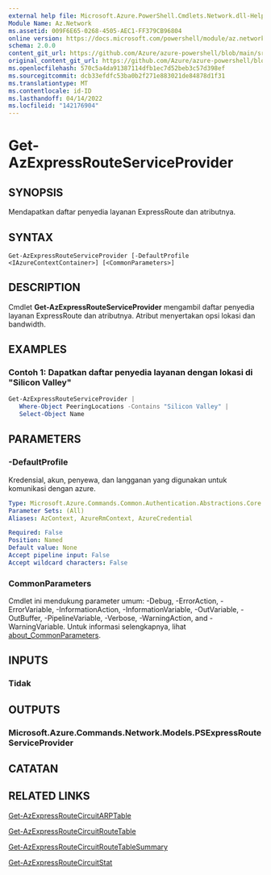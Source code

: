 ```yaml
---
external help file: Microsoft.Azure.PowerShell.Cmdlets.Network.dll-Help.xml
Module Name: Az.Network
ms.assetid: 009F6E65-0268-4505-AEC1-FF379CB96804
online version: https://docs.microsoft.com/powershell/module/az.network/get-azexpressrouteserviceprovider
schema: 2.0.0
content_git_url: https://github.com/Azure/azure-powershell/blob/main/src/Network/Network/help/Get-AzExpressRouteServiceProvider.md
original_content_git_url: https://github.com/Azure/azure-powershell/blob/main/src/Network/Network/help/Get-AzExpressRouteServiceProvider.md
ms.openlocfilehash: 570c5a4da91387114dfb1ec7d52beb3c57d398ef
ms.sourcegitcommit: dcb33efdfc53ba0b2f271e883021de84878d1f31
ms.translationtype: MT
ms.contentlocale: id-ID
ms.lasthandoff: 04/14/2022
ms.locfileid: "142176904"
---
```

# Get-AzExpressRouteServiceProvider

## SYNOPSIS
Mendapatkan daftar penyedia layanan ExpressRoute dan atributnya.

## SYNTAX

```
Get-AzExpressRouteServiceProvider [-DefaultProfile <IAzureContextContainer>] [<CommonParameters>]
```

## DESCRIPTION
Cmdlet **Get-AzExpressRouteServiceProvider** mengambil daftar penyedia layanan ExpressRoute dan atributnya. Atribut menyertakan opsi lokasi dan bandwidth.

## EXAMPLES

### Contoh 1: Dapatkan daftar penyedia layanan dengan lokasi di "Silicon Valley"
```powershell
Get-AzExpressRouteServiceProvider |
   Where-Object PeeringLocations -Contains "Silicon Valley" |
   Select-Object Name
```

## PARAMETERS

### -DefaultProfile
Kredensial, akun, penyewa, dan langganan yang digunakan untuk komunikasi dengan azure.

```yaml
Type: Microsoft.Azure.Commands.Common.Authentication.Abstractions.Core.IAzureContextContainer
Parameter Sets: (All)
Aliases: AzContext, AzureRmContext, AzureCredential

Required: False
Position: Named
Default value: None
Accept pipeline input: False
Accept wildcard characters: False
```

### CommonParameters
Cmdlet ini mendukung parameter umum: -Debug, -ErrorAction, -ErrorVariable, -InformationAction, -InformationVariable, -OutVariable, -OutBuffer, -PipelineVariable, -Verbose, -WarningAction, and -WarningVariable. Untuk informasi selengkapnya, lihat [about_CommonParameters](http://go.microsoft.com/fwlink/?LinkID=113216).

## INPUTS

### Tidak

## OUTPUTS

### Microsoft.Azure.Commands.Network.Models.PSExpressRouteServiceProvider

## CATATAN

## RELATED LINKS

[Get-AzExpressRouteCircuitARPTable](Get-AzExpressRouteCircuitARPTable.md)

[Get-AzExpressRouteCircuitRouteTable](Get-AzExpressRouteCircuitRouteTable.md)

[Get-AzExpressRouteCircuitRouteTableSummary](Get-AzExpressRouteCircuitRouteTableSummary.md)

[Get-AzExpressRouteCircuitStat](./Get-AzExpressRouteCircuitStat.md)
